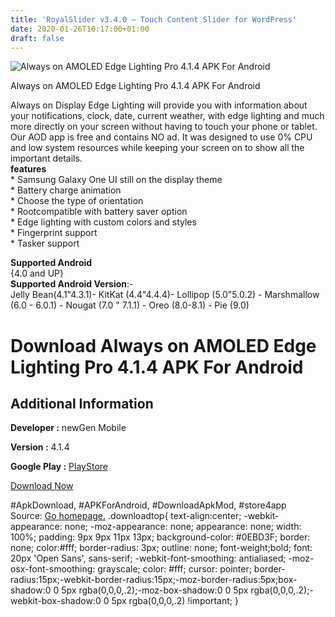```yaml
---
title: 'RoyalSlider v3.4.0 – Touch Content Slider for WordPress'
date: 2020-01-26T10:17:00+01:00
draft: false
---
```


![Always on AMOLED Edge Lighting Pro 4.1.4 APK For Android](https://i0.wp.com/apkhome.net/wp-content/uploads/2020/01/Always-on-AMOLED-Edge-Lighting-Pro-4.1.4.png "Always on AMOLED Edge Lighting Pro 4.1.4 APK For Android")

  

Always on AMOLED Edge Lighting Pro 4.1.4 APK For Android

Always on Display Edge Lighting will provide you with information about your notifications, clock, date, current weather, with edge lighting and much more directly on your screen without having to touch your phone or tablet. Our AOD app is free and contains NO ad. It was designed to use 0% CPU and low system resources while keeping your screen on to show all the important details.  
**features**  
\* Samsung Galaxy One UI still on the display theme  
\* Battery charge animation  
\* Choose the type of orientation  
\* Rootcompatible with battery saver option  
\* Edge lighting with custom colors and styles  
\* Fingerprint support  
\* Tasker support

**Supported Android**  
{4.0 and UP}  
**Supported Android Version**:-  
Jelly Bean(4.1"4.3.1)- KitKat (4.4"4.4.4)- Lollipop (5.0"5.0.2) - Marshmallow (6.0 - 6.0.1) - Nougat (7.0 " 7.1.1) - Oreo (8.0-8.1) - Pie (9.0)

Download Always on AMOLED Edge Lighting Pro 4.1.4 APK For Android
=================================================================

Additional Information
----------------------

**Developer :** newGen Mobile

**Version :** 4.1.4

**Google Play :** [PlayStore](https://play.google.com/store/apps/details?id=com.newgen.alwayson)

  

[Download Now](https://store4app.co/post/always-on-amoled-edge-lighting-pro-4-1-4-apk-for-android_1580028631)

  
#ApkDownload, #APKForAndroid, #DownloadApkMod, #store4app  
Source: [Go homepage.](https://store4app.co/post/always-on-amoled-edge-lighting-pro-4-1-4-apk-for-android_1580028631) .downloadtop{ text-align:center; -webkit-appearance: none; -moz-appearance: none; appearance: none; width: 100%; padding: 9px 9px 11px 13px; background-color: #0EBD3F; border: none; color:#fff; border-radius: 3px; outline: none; font-weight;bold; font: 20px 'Open Sans', sans-serif; -webkit-font-smoothing: antialiased; -moz-osx-font-smoothing: grayscale; color: #fff; cursor: pointer; border-radius:15px;-webkit-border-radius:15px;-moz-border-radius:5px;box-shadow:0 0 5px rgba(0,0,0,.2);-moz-box-shadow:0 0 5px rgba(0,0,0,.2);-webkit-box-shadow:0 0 5px rgba(0,0,0,.2) !important; }